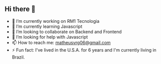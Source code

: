 ## Hi there 👋

- 🔭 I’m currently working on RM1 Tecnologia
- 🌱 I’m currently learning Javascript
- 👯 I’m looking to collaborate on Backend and Frontend
- 🤔 I’m looking for help with Javascript
- 📫 How to reach me: matheusvrg06@gmail.com
- ⚡ Fun fact: I've lived in the U.S.A. for 6 years and I'm currently living in Brazil.
